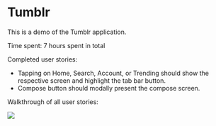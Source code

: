 Tumblr
========

This is a demo of the Tumblr application.

Time spent: 7 hours spent in total

Completed user stories:

* Tapping on Home, Search, Account, or Trending should show the respective screen and highlight the tab bar button.
* Compose button should modally present the compose screen.

Walkthrough of all user stories:

<img src="http://i.imgur.com/DPa7uQJ.gif">
